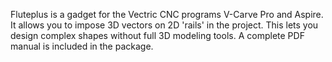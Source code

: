 Fluteplus is a gadget for the Vectric CNC programs V-Carve Pro and Aspire.  It allows you to impose 3D vectors on 2D 'rails' in the project.
This lets you design complex shapes without full 3D modeling tools.  A complete PDF manual is included in the package.
